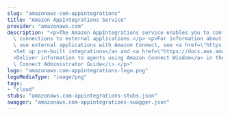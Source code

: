 ```yaml
---
slug: "amazonaws-com-appintegrations"
title: "Amazon AppIntegrations Service"
provider: "amazonaws.com"
description: "<p>The Amazon AppIntegrations service enables you to configure and reuse\
  \ connections to external applications.</p> <p>For information about how you can\
  \ use external applications with Amazon Connect, see <a href=\"https://docs.aws.amazon.com/connect/latest/adminguide/crm.html\"\
  >Set up pre-built integrations</a> and <a href=\"https://docs.aws.amazon.com/connect/latest/adminguide/amazon-connect-wisdom.html\"\
  >Deliver information to agents using Amazon Connect Wisdom</a> in the <i>Amazon\
  \ Connect Administrator Guide</i>.</p>"
logo: "amazonaws.com-appintegrations-logo.png"
logoMediaType: "image/png"
tags:
- "cloud"
stubs: "amazonaws.com-appintegrations-stubs.json"
swagger: "amazonaws.com-appintegrations-swagger.json"
---
```

